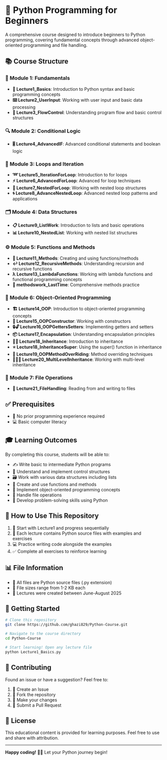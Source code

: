 # 🐍 Python Programming for Beginners

A comprehensive course designed to introduce beginners to Python programming, covering fundamental concepts through advanced object-oriented programming and file handling.

## 📚 Course Structure

### 🎯 Module 1: Fundamentals
- **📓 Lecture1_Basics**: Introduction to Python syntax and basic programming concepts
- **⌨️ Lecture2_UserInput**: Working with user input and basic data processing
- **🔄 Lecture3_FlowControl**: Understanding program flow and basic control structures

### 🔍 Module 2: Conditional Logic
- **🎚️ Lecture4_AdvancedIF**: Advanced conditional statements and boolean logic

### 🔁 Module 3: Loops and Iteration
- **➿ Lecture5_IterationForLoop**: Introduction to for loops
- **⚡ Lecture6_AdvancedForLoop**: Advanced for loop techniques
- **🔂 Lecture7_NestedForLoop**: Working with nested loop structures
- **🌀 Lecture8_AdvanceNestedLoop**: Advanced nested loop patterns and applications

### 🗂️ Module 4: Data Structures
- **📋 Lecture9_ListWork**: Introduction to lists and basic operations
- **📊 Lecture10_NestedList**: Working with nested list structures

### ⚙️ Module 5: Functions and Methods
- **🔧 Lecture11_Methods**: Creating and using functions/methods
- **↩️ Lecture12_RecursiveMethods**: Understanding recursion and recursive functions
- **λ Lecture13_LambdaFunctions**: Working with lambda functions and functional programming concepts
- **💪 methodswork_LastTime**: Comprehensive methods practice

### 🧩 Module 6: Object-Oriented Programming
- **🏗️ Lecture14_OOP**: Introduction to object-oriented programming concepts
- **🔨 Lecture15_OOPConstructor**: Working with constructors
- **🔒🔓 Lecture16_OOPGettersSetters**: Implementing getters and setters
- **📦 Lecture17_Encapsulation**: Understanding encapsulation principles
- **👨‍👧 Lecture18_Inheritance**: Introduction to inheritance
- **⭐ Lecture18_InheritanceSuper**: Using the super() function in inheritance
- **🔄 Lecture19_OOPMethodOverRiding**: Method overriding techniques
- **👨‍👧‍👧 Lecture20_MultiLevelInheritance**: Working with multi-level inheritance

### 📁 Module 7: File Operations
- **📄 Lecture21_FileHandling**: Reading from and writing to files

## ✅ Prerequisites
- 🚫 No prior programming experience required
- 💻 Basic computer literacy

## 🎓 Learning Outcomes
By completing this course, students will be able to:
- ✍️ Write basic to intermediate Python programs
- 🧠 Understand and implement control structures
- 🗃️ Work with various data structures including lists
- 🔧 Create and use functions and methods
- 🧱 Implement object-oriented programming concepts
- 📂 Handle file operations
- 🤔 Develop problem-solving skills using Python

## 📖 How to Use This Repository
1. 🚀 Start with Lecture1 and progress sequentially
2. 📝 Each lecture contains Python source files with examples and exercises
3. 💻 Practice writing code alongside the examples
4. ✅ Complete all exercises to reinforce learning

## 📊 File Information
- 📄 All files are Python source files (.py extension)
- 💾 File sizes range from 1-2 KB each
- 📅 Lectures were created between June-August 2025

## 🎉 Getting Started

```bash
# Clone this repository
git clone https://github.com/ghazi829/Python-Course.git

# Navigate to the course directory
cd Python-Course

# Start learning! Open any lecture file
python Lecture1_Basics.py
```

## 🤝 Contributing
Found an issue or have a suggestion? Feel free to:
1. 🐛 Create an Issue
2. 🔄 Fork the repository
3. 📝 Make your changes
4. 🔀 Submit a Pull Request

## 📜 License
This educational content is provided for learning purposes. Feel free to use and share with attribution.

---

**Happy coding!** 🐍✨ Let your Python journey begin!
